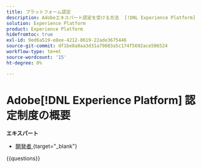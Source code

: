 ```yaml
---
title: プラットフォーム認定
description: Adobeエキスパート認定を受ける方法  [!DNL Experience Platform]  説明します。
solution: Experience Platform
product: Experience Platform
hidefromtoc: true
exl-id: 9ed6a519-e8ee-4212-8619-22ade3675446
source-git-commit: df1be8a0aa3d31a79083a5c174f5692ace506524
workflow-type: tm+mt
source-wordcount: '15'
ht-degree: 0%

---
```


# Adobe[!DNL Experience Platform] 認定制度の概要

**エキスパート**

* [ 開発者 ](/help/certifications/aep/aep-e-foundations.md){target="_blank"} <!--AD0-E601-->

{{questions}}

